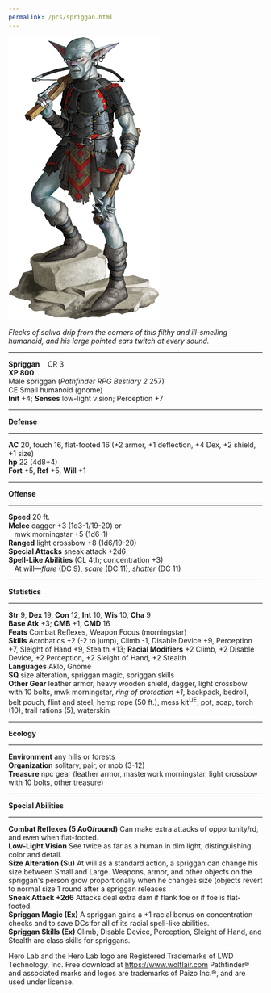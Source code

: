 ```yaml
---
permalink: /pcs/spriggan.html
---
```


![spriggan](./spriggan.png)


_Flecks of saliva drip from the corners of this filthy and ill-smelling humanoid, and his large pointed ears twitch at every sound._  

* * *

**Spriggan**    CR 3  
**XP 800**  
Male spriggan (_Pathfinder RPG Bestiary 2_ 257)  
CE Small humanoid (gnome)  
**Init** +4; **Senses** low-light vision; Perception +7  

* * *

**Defense**  

* * *

**AC** 20, touch 16, flat-footed 16 (+2 armor, +1 deflection, +4 Dex, +2 shield, +1 size)  
**hp** 22 (4d8+4)  
**Fort** +5, **Ref** +5, **Will** +1  

* * *

**Offense**  

* * *

**Speed** 20 ft.  
**Melee** dagger +3 (1d3-1/19-20) or  
   mwk morningstar +5 (1d6-1)  
**Ranged** light crossbow +8 (1d6/19-20)  
**Special Attacks** sneak attack +2d6  
**Spell-Like Abilities** (CL 4th; concentration +3)  
   At will—_flare_ (DC 9), _scare_ (DC 11), _shatter_ (DC 11)  

* * *

**Statistics**  

* * *

**Str** 9, **Dex** 19, **Con** 12, **Int** 10, **Wis** 10, **Cha** 9  
**Base Atk** +3; **CMB** +1; **CMD** 16  
**Feats** Combat Reflexes, Weapon Focus (morningstar)  
**Skills** Acrobatics +2 (-2 to jump), Climb -1, Disable Device +9, Perception +7, Sleight of Hand +9, Stealth +13; **Racial Modifiers** +2 Climb, +2 Disable Device, +2 Perception, +2 Sleight of Hand, +2 Stealth  
**Languages** Aklo, Gnome  
**SQ** size alteration, spriggan magic, spriggan skills  
**Other Gear** leather armor, heavy wooden shield, dagger, light crossbow with 10 bolts, mwk morningstar, _ring of protection +1_, backpack, bedroll, belt pouch, flint and steel, hemp rope (50 ft.), mess kit<sup>UE</sup>, pot, soap, torch (10), trail rations (5), waterskin  

* * *

**Ecology**  

* * *

**Environment** any hills or forests  
**Organization** solitary, pair, or mob (3-12)  
**Treasure** npc gear (leather armor, masterwork morningstar, light crossbow with 10 bolts, other treasure)  

* * *

**Special Abilities**  

* * *

**Combat Reflexes (5 AoO/round)** Can make extra attacks of opportunity/rd, and even when flat-footed.  
**Low-Light Vision** See twice as far as a human in dim light, distinguishing color and detail.  
**Size Alteration (Su)** At will as a standard action, a spriggan can change his size between Small and Large. Weapons, armor, and other objects on the spriggan's person grow proportionally when he changes size (objects revert to normal size 1 round after a spriggan releases  
**Sneak Attack +2d6** Attacks deal extra dam if flank foe or if foe is flat-footed.  
**Spriggan Magic (Ex)** A spriggan gains a +1 racial bonus on concentration checks and to save DCs for all of its racial spell-like abilities.  
**Spriggan Skills (Ex)** Climb, Disable Device, Perception, Sleight of Hand, and Stealth are class skills for spriggans.  

Hero Lab and the Hero Lab logo are Registered Trademarks of LWD Technology, Inc. Free download at https://www.wolflair.com Pathfinder® and associated marks and logos are trademarks of Paizo Inc.®, and are used under license.